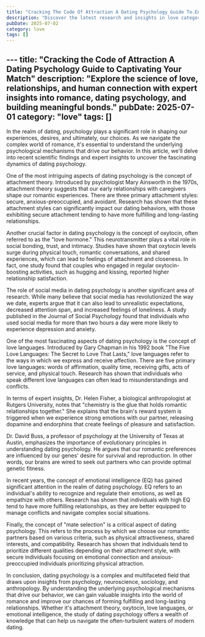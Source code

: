 ```yaml
---
title: "Cracking The Code Of Attraction A Dating Psychology Guide To.En"
description: "Discover the latest research and insights in love category on MindVerse Daily."
pubDate: 2025-07-02
category: love
tags: []
---
```


﻿---
title: "Cracking the Code of Attraction A Dating Psychology Guide to Captivating Your Match"
description: "Explore the science of love, relationships, and human connection with expert insights into romance, dating psychology, and building meaningful bonds."
pubDate: 2025-07-01
category: "love"
tags: []
---

In the realm of dating, psychology plays a significant role in shaping our experiences, desires, and ultimately, our choices. As we navigate the complex world of romance, it's essential to understand the underlying psychological mechanisms that drive our behavior. In this article, we'll delve into recent scientific findings and expert insights to uncover the fascinating dynamics of dating psychology.

One of the most intriguing aspects of dating psychology is the concept of attachment theory. Introduced by psychologist Mary Ainsworth in the 1970s, attachment theory suggests that our early relationships with caregivers shape our romantic experiences. There are three primary attachment styles: secure, anxious-preoccupied, and avoidant. Research has shown that these attachment styles can significantly impact our dating behaviors, with those exhibiting secure attachment tending to have more fulfilling and long-lasting relationships.

Another crucial factor in dating psychology is the concept of oxytocin, often referred to as the "love hormone." This neurotransmitter plays a vital role in social bonding, trust, and intimacy. Studies have shown that oxytocin levels surge during physical touch, romantic conversations, and shared experiences, which can lead to feelings of attachment and closeness. In fact, one study found that couples who engaged in regular oxytocin-boosting activities, such as hugging and kissing, reported higher relationship satisfaction.

The role of social media in dating psychology is another significant area of research. While many believe that social media has revolutionized the way we date, experts argue that it can also lead to unrealistic expectations, decreased attention span, and increased feelings of loneliness. A study published in the Journal of Social Psychology found that individuals who used social media for more than two hours a day were more likely to experience depression and anxiety.

One of the most fascinating aspects of dating psychology is the concept of love languages. Introduced by Gary Chapman in his 1992 book "The Five Love Languages: The Secret to Love That Lasts," love languages refer to the ways in which we express and receive affection. There are five primary love languages: words of affirmation, quality time, receiving gifts, acts of service, and physical touch. Research has shown that individuals who speak different love languages can often lead to misunderstandings and conflicts.

In terms of expert insights, Dr. Helen Fisher, a biological anthropologist at Rutgers University, notes that "chemistry is the glue that holds romantic relationships together." She explains that the brain's reward system is triggered when we experience strong emotions with our partner, releasing dopamine and endorphins that create feelings of pleasure and satisfaction.

Dr. David Buss, a professor of psychology at the University of Texas at Austin, emphasizes the importance of evolutionary principles in understanding dating psychology. He argues that our romantic preferences are influenced by our genes' desire for survival and reproduction. In other words, our brains are wired to seek out partners who can provide optimal genetic fitness.

In recent years, the concept of emotional intelligence (EQ) has gained significant attention in the realm of dating psychology. EQ refers to an individual's ability to recognize and regulate their emotions, as well as empathize with others. Research has shown that individuals with high EQ tend to have more fulfilling relationships, as they are better equipped to manage conflicts and navigate complex social situations.

Finally, the concept of "mate selection" is a critical aspect of dating psychology. This refers to the process by which we choose our romantic partners based on various criteria, such as physical attractiveness, shared interests, and compatibility. Research has shown that individuals tend to prioritize different qualities depending on their attachment style, with secure individuals focusing on emotional connection and anxious-preoccupied individuals prioritizing physical attraction.

In conclusion, dating psychology is a complex and multifaceted field that draws upon insights from psychology, neuroscience, sociology, and anthropology. By understanding the underlying psychological mechanisms that drive our behavior, we can gain valuable insights into the world of romance and improve our chances of forming fulfilling and long-lasting relationships. Whether it's attachment theory, oxytocin, love languages, or emotional intelligence, the study of dating psychology offers a wealth of knowledge that can help us navigate the often-turbulent waters of modern dating.
